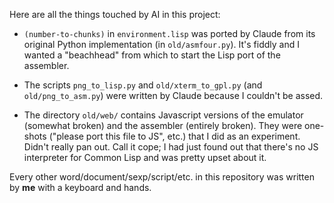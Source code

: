 Here are all the things touched by AI in this project:

* `(number-to-chunks)` in `environment.lisp` was ported by Claude from its original Python implementation (in `old/asmfour.py`). It's fiddly and I wanted a "beachhead" from which to start the Lisp port of the assembler. 

* The scripts `png_to_lisp.py` and `old/xterm_to_gpl.py` (and `old/png_to_asm.py`) were written by Claude because I couldn't be assed.

* The directory `old/web/` contains Javascript versions of the emulator (somewhat broken) and the assembler (entirely broken). They were one-shots ("please port this file to JS", etc.) that I did as an experiment. Didn't really pan out. Call it cope; I had just found out that there's no JS interpreter for Common Lisp and was pretty upset about it.

Every other word/document/sexp/script/etc. in this repository was written by **me** with a keyboard and hands. 
